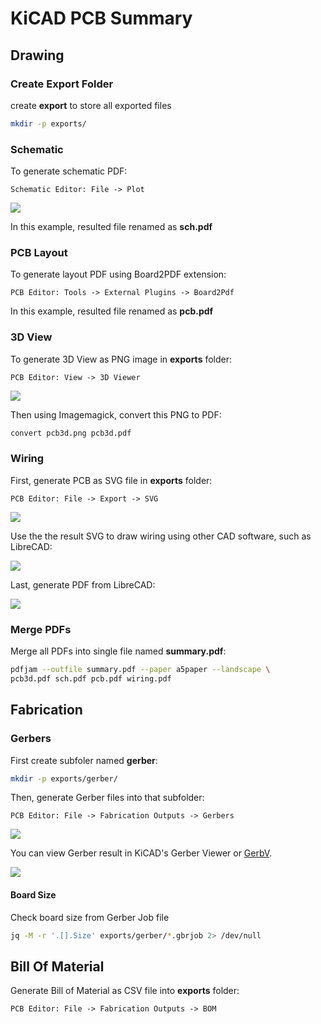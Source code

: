 # KiCAD PCB Summary

## Drawing

### Create Export Folder

create **export** to store all exported files

```sh
mkdir -p exports/
```

### Schematic

To generate schematic PDF:

```
Schematic Editor: File -> Plot
```

![](images/sch_pdf.png)

In this example, resulted file renamed as **sch.pdf**

### PCB Layout

To generate layout PDF using Board2PDF extension:

```
PCB Editor: Tools -> External Plugins -> Board2Pdf
```

In this example, resulted file renamed as **pcb.pdf**

### 3D View

To generate 3D View as PNG image in **exports** folder:

```
PCB Editor: View -> 3D Viewer
```

![](images/view3d.png)

Then using Imagemagick, convert this PNG to PDF:

```sh
convert pcb3d.png pcb3d.pdf
```

### Wiring

First, generate PCB as SVG file in **exports** folder:

```
PCB Editor: File -> Export -> SVG
```

![](images/svg.png)

Use the the result SVG to draw wiring using other CAD software, such as LibreCAD:

![](images/librecad.png)

Last, generate PDF from LibreCAD:

![](images/cadpdf.png)

### Merge PDFs

Merge all PDFs into single file named **summary.pdf**:

```sh
pdfjam --outfile summary.pdf --paper a5paper --landscape \
pcb3d.pdf sch.pdf pcb.pdf wiring.pdf 
```

## Fabrication

### Gerbers

First create subfoler named **gerber**:

```sh
mkdir -p exports/gerber/
```

Then, generate Gerber files into that subfolder:

```
PCB Editor: File -> Fabrication Outputs -> Gerbers
```

![](images/grbr.png)

You can view Gerber result in KiCAD's Gerber Viewer or [GerbV](https://github.com/gerbv/gerbv).

![](images/gerbv.png)

#### Board Size

Check board size from Gerber Job file

```sh
jq -M -r '.[].Size' exports/gerber/*.gbrjob 2> /dev/null
```

## Bill Of Material

Generate Bill of Material as CSV file into **exports** folder:

```
PCB Editor: File -> Fabrication Outputs -> BOM
```
